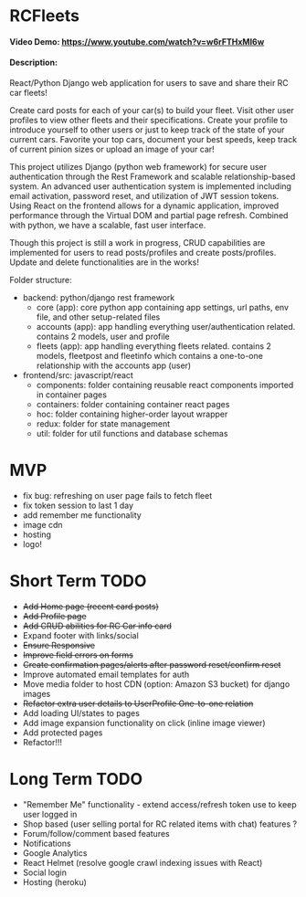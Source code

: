# RCFleets
#### Video Demo: https://www.youtube.com/watch?v=w6rFTHxMI6w
#### Description:
React/Python Django web application for users to save and share their RC car fleets!

Create card posts for each of your car(s) to build your fleet. Visit other user profiles to view other fleets and their specifications. Create your profile to introduce yourself to other users or just to keep track of the state of your current cars. Favorite your top cars, document your best speeds, keep track of current pinion sizes or upload an image of your car!

This project utilizes Django (python web framework) for secure user authentication through the Rest Framework and scalable relationship-based system. An advanced user authentication system is implemented including email activation, password reset, and utilization of JWT session tokens. Using React on the frontend allows for a dynamic application, improved performance through the Virtual DOM and partial page refresh. Combined with python, we have a scalable, fast user interface.

Though this project is still a work in progress, CRUD capabilities are implemented for users to read posts/profiles and create posts/profiles. Update and delete functionalities are in the works!

Folder structure:
- backend: python/django rest framework
    - core (app): core python app containing app settings, url paths, env file, and other setup-related files
    - accounts (app): app handling everything user/authentication related. contains 2 models, user and profile
    - fleets (app): app handling everything fleets related. contains 2 models, fleetpost and fleetinfo which contains a one-to-one relationship with the accounts app (user)
- frontend/src: javascript/react
    -  components: folder containing reusable react components imported in container pages
    -  containers: folder containing container react pages
    -  hoc: folder containing higher-order layout wrapper
    -  redux: folder for state management
    -  util: folder for util functions and database schemas

# MVP
- fix bug: refreshing on user page fails to fetch fleet
- fix token session to last 1 day
- add remember me functionality
- image cdn
- hosting
- logo!

# Short Term TODO
- ~~Add Home page (recent card posts)~~
- ~~Add Profile page~~
- ~~Add CRUD abilities for RC Car info card~~
- Expand footer with links/social
- ~~Ensure Responsive~~
- ~~Improve field errors on forms~~
- ~~Create confirmation pages/alerts after password reset/confirm reset~~
- Improve automated email templates for auth
- Move media folder to host CDN (option: Amazon S3 bucket) for django images
- ~~Refactor extra user details to UserProfile One-to-one relation~~
- Add loading UI/states to pages
- Add image expansion functionality on click (inline image viewer)
- Add protected pages
- Refactor!!!

# Long Term TODO
- "Remember Me" functionality - extend access/refresh token use to keep user logged in
- Shop based (user selling portal for RC related items with chat) features ?
- Forum/follow/comment based features
- Notifications
- Google Analytics
- React Helmet (resolve google crawl indexing issues with React)
- Social login
- Hosting (heroku)
